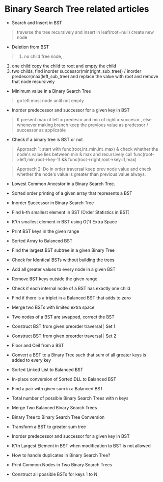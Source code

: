 Binary Search Tree related articles
===================================
    
* Search and Insert in BST

> traverse the tree recursively and insert in leaf(root=null) create new node
    
* Deletion from BST

> 1. no child free node,
2. one child copy the child to root and empty the child 
3. two childs, find inorder successor(min(right_sub_tree)) / inorder predesor(max(left_sub_tree) and replace the value with root and remove that node recursively
    
* Minimum value in a Binary Search Tree

> go left most node until not empty
    
* Inorder predecessor and successor for a given key in BST

> If present max of left = predesor and min of right = succesor , else whenever making branch keep the previous value as predessor / successor as applicable
    
* Check if a binary tree is BST or not

>  Approach 1: start with func(root,int_min,int_max) & check whether the node's value lies between min & max and recursively call
    func(root->left,min,root->key-1) && func(root->right,root->key+1,max)
    
> Approach 2: Do in order traversal keep prev node value and check whether the node's value is greater than previous value always. 

* Lowest Common Ancestor in a Binary Search Tree.

* Sorted order printing of a given array that represents a BST

* Inorder Successor in Binary Search Tree

* Find k-th smallest element in BST (Order Statistics in BST)

* K’th smallest element in BST using O(1) Extra Space

* Print BST keys in the given range

* Sorted Array to Balanced BST

* Find the largest BST subtree in a given Binary Tree

* Check for Identical BSTs without building the trees

* Add all greater values to every node in a given BST

* Remove BST keys outside the given range

* Check if each internal node of a BST has exactly one child

* Find if there is a triplet in a Balanced BST that adds to zero

* Merge two BSTs with limited extra space

* Two nodes of a BST are swapped, correct the BST

* Construct BST from given preorder traversal | Set 1

* Construct BST from given preorder traversal | Set 2

* Floor and Ceil from a BST

* Convert a BST to a Binary Tree such that sum of all greater keys is added to every key

* Sorted Linked List to Balanced BST

* In-place conversion of Sorted DLL to Balanced BST

* Find a pair with given sum in a Balanced BST

* Total number of possible Binary Search Trees with n keys

* Merge Two Balanced Binary Search Trees

* Binary Tree to Binary Search Tree Conversion

* Transform a BST to greater sum tree

* Inorder predecessor and successor for a given key in BST

* K’th Largest Element in BST when modification to BST is not allowed

* How to handle duplicates in Binary Search Tree?

* Print Common Nodes in Two Binary Search Trees

* Construct all possible BSTs for keys 1 to N

